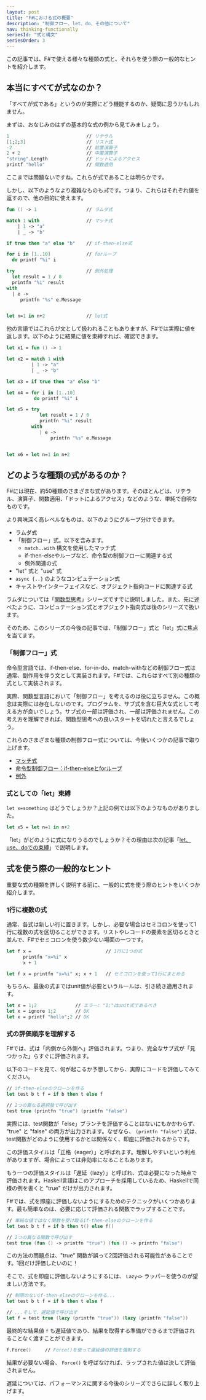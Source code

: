 ```yaml
---
layout: post
title: "F#における式の概要"
description: "制御フロー、let、do、その他について"
nav: thinking-functionally
seriesId: "式と構文"
seriesOrder: 3
---
```


この記事では、F#で使える様々な種類の式と、それらを使う際の一般的なヒントを紹介します。

## 本当にすべてが式なのか？

「すべてが式である」というのが実際にどう機能するのか、疑問に思うかもしれません。

まずは、おなじみのはずの基本的な式の例から見てみましょう。

```fsharp
1                            // リテラル
[1;2;3]                      // リスト式
-2                           // 前置演算子	
2 + 2                        // 中置演算子	
"string".Length              // ドットによるアクセス
printf "hello"               // 関数適用
```

ここまでは問題ないですね。これらが式であることは明らかです。

しかし、以下のようなより複雑なものも*式*です。つまり、これらはそれぞれ値を返すので、他の目的に使えます。

```fsharp
fun () -> 1                  // ラムダ式

match 1 with                 // マッチ式
    | 1 -> "a"
    | _ -> "b"

if true then "a" else "b"    // if-then-else式

for i in [1..10]             // forループ
  do printf "%i" i

try                          // 例外処理
  let result = 1 / 0
  printfn "%i" result
with
  | e -> 
     printfn "%s" e.Message


let n=1 in n+2               // let式
```

他の言語ではこれらが文として扱われることもありますが、F#では実際に値を返します。以下のように結果に値を束縛すれば、確認できます。

```fsharp
let x1 = fun () -> 1                  

let x2 = match 1 with                 
         | 1 -> "a"
         | _ -> "b"

let x3 = if true then "a" else "b"    

let x4 = for i in [1..10]             
          do printf "%i" i

let x5 = try                          
            let result = 1 / 0
            printfn "%i" result
         with
            | e -> 
                printfn "%s" e.Message


let x6 = let n=1 in n+2
```

## どのような種類の式があるのか？

F#には現在、約50種類のさまざまな式があります。そのほとんどは、リテラル、演算子、関数適用、「ドットによるアクセス」などのような、単純で自明なものです。

より興味深く高レベルなものは、以下のようにグループ分けできます。

* ラムダ式
* 「制御フロー」式。以下を含みます。
  * `match..with` 構文を使用したマッチ式
  * if-then-elseやループなど、命令型の制御フローに関連する式
  * 例外関連の式
* "let" 式と "use" 式
* `async {..}` のようなコンピュテーション式
* キャストやインターフェイスなど、オブジェクト指向コードに関連する式

ラムダについては「[関数型思考](../series/thinking-functionally.html)」シリーズですでに説明しました。また、先に述べたように、コンピュテーション式とオブジェクト指向式は後のシリーズで扱います。

そのため、このシリーズの今後の記事では、「制御フロー」式と「let」式に焦点を当てます。
 
### 「制御フロー」式 

命令型言語では、if-then-else、for-in-do、match-withなどの制御フロー式は通常、副作用を伴う文として実装されます。F#では、これらはすべて別の種類の式として実装されます。

実際、関数型言語において「制御フロー」を考えるのは役に立ちません。この概念は実際には存在しないのです。プログラムを、サブ式を含む巨大な式として考える方が良いでしょう。サブ式の一部は評価され、一部は評価されません。この考え方を理解できれば、関数型思考への良いスタートを切れたと言えるでしょう。

これらのさまざまな種類の制御フロー式については、今後いくつかの記事で取り上げます。

* [マッチ式](../posts/match-expression)
* [命令型制御フロー：if-then-elseとforループ](../posts/control-flow-expressions)
* [例外](../posts/exceptions)

### 式としての「let」束縛 

`let x=something` はどうでしょうか？上記の例では以下のようなものがありました。

```fsharp
let x5 = let n=1 in n+2
```

「let」がどのように式になりうるのでしょうか？その理由は次の記事「[let、use、doでの束縛](../posts/let-use-do)」で説明します。

## 式を使う際の一般的なヒント 

重要な式の種類を詳しく説明する前に、一般的に式を使う際のヒントをいくつか紹介します。

### 1行に複数の式 

通常、各式は新しい行に置きます。しかし、必要な場合はセミコロンを使って1行に複数の式を区切ることができます。リストやレコードの要素を区切るときと並んで、F#でセミコロンを使う数少ない場面の一つです。

```fsharp
let f x =                           // 1行に1つの式
      printfn "x=%i" x
      x + 1

let f x = printfn "x=%i" x; x + 1   // セミコロンを使って1行にまとめる
```

もちろん、最後の式まではunit値が必要というルールは、引き続き適用されます。

```fsharp
let x = 1;2              // エラー: "1;"はunit式であるべき
let x = ignore 1;2       // OK
let x = printf "hello";2 // OK
```

### 式の評価順序を理解する 

F#では、式は「内側から外側へ」評価されます。つまり、完全なサブ式が「見つかった」らすぐに評価されます。

以下のコードを見て、何が起こるか予想してから、実際にコードを評価してみてください。

```fsharp
// if-then-elseのクローンを作る
let test b t f = if b then t else f

// 2つの異なる選択肢で呼び出す
test true (printfn "true") (printfn "false")
```

実際には、test関数が「else」ブランチを評価することはないにもかかわらず、 "true" と "false" の両方が出力されます。なぜなら、 `(printfn "false")` 式は、test関数がどのように使用するかとは関係なく、即座に評価されるからです。

この評価スタイルは「正格（eager）」と呼ばれます。理解しやすいという利点がありますが、場合によっては非効率になることもあります。

もう一つの評価スタイルは「遅延（lazy）」と呼ばれ、式は必要になった時点で評価されます。Haskell言語はこのアプローチを採用しているため、Haskellで同様の例を書くと "true" だけが出力されます。

F#では、式を即座に評価しないようにするためのテクニックがいくつかあります。最も簡単なのは、必要に応じて評価される関数でラップすることです。

```fsharp
// 単純な値ではなく関数を受け取るif-then-elseのクローンを作る
let test b t f = if b then t() else f()

// 2つの異なる関数で呼び出す
test true (fun () -> printfn "true") (fun () -> printfn "false")
```

この方法の問題点は、"true" 関数が誤って2回評価される可能性があることです。1回だけ評価したいのに！

そこで、式を即座に評価しないようにするには、 `Lazy<>` ラッパーを使うのが望ましい方法です。

```fsharp
// 制限のないif-then-elseのクローンを作る...
let test b t f = if b then t else f

// ...そして、遅延値で呼び出す
let f = test true (lazy (printfn "true")) (lazy (printfn "false"))
```

最終的な結果値 `f` も遅延値であり、結果を取得する準備ができるまで評価されることなく渡すことができます。

```fsharp
f.Force()     // Force()を使って遅延値の評価を強制する
```

結果が必要ない場合、 `Force()` を呼ばなければ、ラップされた値は決して評価されません。

遅延については、パフォーマンスに関する今後のシリーズでさらに詳しく取り上げます。
